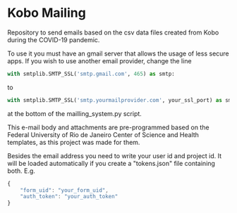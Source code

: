 # Kobo Mailing

Repository to send emails based on the csv data files created from Kobo during the COVID-19 pandemic.

To use it you must have an gmail server that allows the usage of less secure apps. If you wish to use another email provider, change the line
```python
with smtplib.SMTP_SSL('smtp.gmail.com', 465) as smtp:
```

to

```python
with smtplib.SMTP_SSL('smtp.yourmailprovider.com', your_ssl_port) as smtp:
```
at the bottom of the mailling_system.py script.

This e-mail body and attachments are pre-programmed based on the Federal University of Rio de Janeiro Center of Science and Health templates, as this project was made for them.

Besides the email address you need to write your user id and project id. It will be loaded automatically if you create a "tokens.json" file containing both. E.g.

```javascript
{
    "form_uid": "your_form_uid",
    "auth_token": "your_auth_token"
}
```
